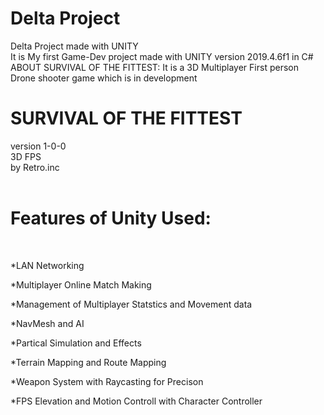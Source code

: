 # Delta Project
 Delta Project  made with UNITY 
<br />
It is My first Game-Dev project made with UNITY version 2019.4.6f1 in C#
<br />
ABOUT SURVIVAL OF THE FITTEST:
	It is a 3D Multiplayer First person Drone shooter game which is in development
<br />
# SURVIVAL OF THE FITTEST
version 1-0-0 <br />
3D FPS<br />
by Retro.inc<br />
<br />
# Features of Unity Used:

<br />

*LAN Networking<br />

*Multiplayer Online Match Making<br />

*Management of Multiplayer Statstics and Movement data<br />

*NavMesh and AI<br />

*Partical Simulation and Effects<br />

*Terrain Mapping and Route Mapping<br />

*Weapon System with Raycasting for Precison<br />

*FPS Elevation and Motion Controll with Character Controller<br />




